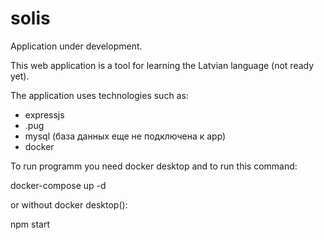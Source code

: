# solis

Application under development.

This web application is a tool for learning the Latvian language (not ready yet).

The application uses technologies such as:
  - expressjs
  - .pug
  - mysql (база данных еще не подключена к app)
  - docker

To run programm you need docker desktop and to run this command:

  docker-compose up -d
  
or without docker desktop():

  npm start

